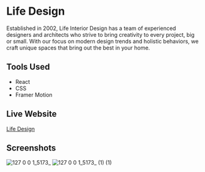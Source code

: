 # Life Design
Established in 2002, Life Interior Design has a team of experienced designers and architects who strive to bring creativity to every project, big or small. With our focus on modern design trends and holistic behaviors, we craft unique spaces that bring out the best in your home.
## Tools Used
- React
- CSS
- Framer Motion
## Live Website
[Life Design](https://life-design.netlify.app/)
## Screenshots

![127 0 0 1_5173_](https://user-images.githubusercontent.com/99491498/218828452-ff4b5e55-fc27-4b79-8163-8a13e0a3906c.png)
![127 0 0 1_5173_ (1) (1)](https://user-images.githubusercontent.com/99491498/218833728-6d145365-bd27-4a10-85b8-4dab926a9517.png)
